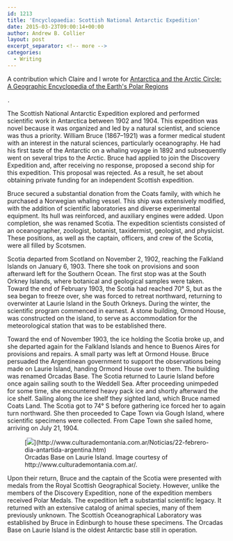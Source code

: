 ```yaml
---
id: 1213
title: 'Encyclopaedia: Scottish National Antarctic Expedition'
date: 2015-03-23T09:00:14+00:00
author: Andrew B. Collier
layout: post
excerpt_separator: <!-- more -->
categories:
  - Writing
---
```

A contribution which Claire and I wrote for [Antarctica and the Arctic Circle: A Geographic Encyclopedia of the Earth's Polar Regions](http://www.amazon.com/gp/product/B00OD83J44/ref=as_li_tl?ie=UTF8&camp=1789&creative=9325&creativeASIN=B00OD83J44&linkCode=as2&tag=exegetanalyt-20&linkId=2TV5WJPYICQMVBVQ)

<img src="http://ir-na.amazon-adsystem.com/e/ir?t=exegetanalyt-20&#038;l=as2&#038;o=1&#038;a=B00OD83J44" width="1" height="1" border="0" alt="" style="border:none !important; margin:0px !important;" />.

<!-- more -->

The Scottish National Antarctic Expedition explored and performed scientific work in Antarctica between 1902 and 1904. This expedition was novel because it was organized and led by a natural scientist, and science was thus a priority. William Bruce (1867–1921) was a former medical student with an interest in the natural sciences, particularly oceanography. He had his first taste of the Antarctic on a whaling voyage in 1892 and subsequently went on several trips to the Arctic. Bruce had applied to join the Discovery Expedition and, after receiving no response, proposed a second ship for this expedition. This proposal was rejected. As a result, he set about obtaining private funding for an independent Scottish expedition.

Bruce secured a substantial donation from the Coats family, with which he purchased a Norwegian whaling vessel. This ship was extensively modified, with the addition of scientific laboratories and diverse experimental equipment. Its hull was reinforced, and auxiliary engines were added. Upon completion, she was renamed Scotia. The expedition scientists consisted of an oceanographer, zoologist, botanist, taxidermist, geologist, and physicist. These positions, as well as the captain, officers, and crew of the Scotia, were all filled by Scotsmen.

Scotia departed from Scotland on November 2, 1902, reaching the Falkland Islands on January 6, 1903. There she took on provisions and soon afterward left for the Southern Ocean. The first stop was at the South Orkney Islands, where botanical and geological samples were taken. Toward the end of February 1903, the Scotia had reached 70° S, but as the sea began to freeze over, she was forced to retreat northward, returning to overwinter at Laurie Island in the South Orkneys. During the winter, the scientific program commenced in earnest. A stone building, Ormond House, was constructed on the island, to serve as accommodation for the meteorological station that was to be established there.

Toward the end of November 1903, the ice holding the Scotia broke up, and she departed again for the Falkland Islands and hence to Buenos Aires for provisions and repairs. A small party was left at Ormond House. Bruce persuaded the Argentinean government to support the observations being made on Laurie Island, handing Ormond House over to them. The building was renamed Orcadas Base. The Scotia returned to Laurie Island before once again sailing south to the Weddell Sea. After proceeding unimpeded for some time, she encountered heavy pack ice and shortly afterward the ice shelf. Sailing along the ice shelf they sighted land, which Bruce named Coats Land. The Scotia got to 74° S before gathering ice forced her to again turn northward. She then proceeded to Cape Town via Gough Island, where scientific specimens were collected. From Cape Town she sailed home, arriving on July 21, 1904.

<figure>
[<img src="{{ site.baseurl }}/static/img/2015/03/orcadas-base.jpg">](http://www.culturademontania.com.ar/Noticias/22-febrero-dia-antartida-argentina.htm)
<figcaption class="wp-caption-text">Orcadas Base on Laurie Island. Image courtesy of http://www.culturademontania.com.ar/.</figcaption>
</figure>

Upon their return, Bruce and the captain of the Scotia were presented with medals from the Royal Scottish Geographical Society. However, unlike the members of the Discovery Expedition, none of the expedition members received Polar Medals. The expedition left a substantial scientific legacy. It returned with an extensive catalog of animal species, many of them previously unknown. The Scottish Oceanographical Laboratory was established by Bruce in Edinburgh to house these specimens. The Orcadas Base on Laurie Island is the oldest Antarctic base still in operation.

